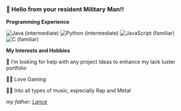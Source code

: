 ### 👋 Hello from your resident Military Man!! 


**Programming Experience**

![Java (intermediate)](https://img.shields.io/static/v1?label=Java&logo=Java&logoColor=eeeeee&message=intermediate&color=green&style=for-the-badge)
![Python (intermediate)](https://img.shields.io/static/v1?label=Python&logo=Python&logoColor=eeeeee&message=intermediate&color=green&style=for-the-badge)
![JavaScript (familiar)](https://img.shields.io/static/v1?label=JavaScript&logo=JavaScript&logoColor=eeeeee&message=expert&color=yellowgreen&style=for-the-badge)
![C (familiar)](https://img.shields.io/static/v1?label=C&logo=C&logoColor=eeeeee&message=familiar&color=yellowgreen&style=for-the-badge)

**My Interests and Hobbies**

🤔 I’m looking for help with any project Ideas to enhance my lack luster portfolio

🐱‍👤 Love Gaming

🤷‍♂️ Into all types of music, especially Rap and Metal

_my father: [Lance](https://github.com/Lancear)_

<!--
**GeorgZs/GeorgZs** is a ✨ _special_ ✨ repository because its `README.md` (this file) appears on your GitHub profile.
 **Shields.io** 
Here are some ideas to get you started:

- 🔭 I’m currently working on ...
- 🌱 I’m currently learning ...
- 👯 I’m looking to collaborate on ...
- 🤔 I’m looking for help with ...
- 💬 Ask me about ...
- 📫 How to reach me: ...
- 😄 Pronouns: ...
- ⚡ Fun fact: ...
-->
